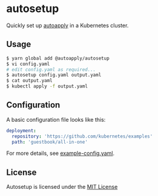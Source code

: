 # autosetup

Quickly set up [autoapply](https://github.com/pascalgn/autoapply) in a Kubernetes cluster.

## Usage

```bash
$ yarn global add @autoapply/autosetup
$ vi config.yaml
# edit config.yaml as required...
$ autosetup config.yaml output.yaml
$ cat output.yaml
$ kubectl apply -f output.yaml
```

## Configuration

A basic configuration file looks like this:

```yaml
deployment:
  repository: 'https://github.com/kubernetes/examples'
  path: 'guestbook/all-in-one'
```

For more details, see [example-config.yaml](example-config.yaml).

## License

Autosetup is licensed under the [MIT License](LICENSE)
